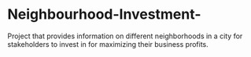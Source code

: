 # Neighbourhood-Investment-
Project that provides information on different neighborhoods in a city for stakeholders to invest in for maximizing their business profits. 
